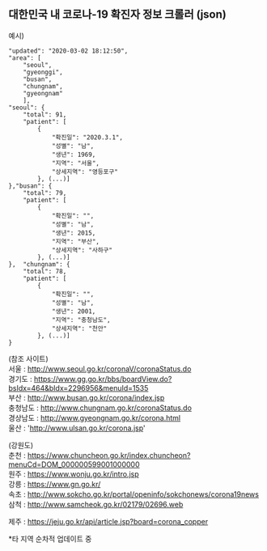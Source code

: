 
## 대한민국 내 코로나-19 확진자 정보 크롤러 (json)

예시)

	"updated": "2020-03-02 18:12:50",
	"area": [
		"seoul",
		"gyeonggi",
		"busan",
		"chungnam",
		"gyeongnam"
	    ],
    "seoul": {
    	"total": 91,
    	"patient": [
    		{
    			"확진일": "2020.3.1",
    			"성별": "남",
    			"생년": 1969,
    			"지역": "서울",
    			"상세지역": "영등포구"
    		}, (...)]
    },"busan": {
    	"total": 79,
    	"patient": [
    		{
    			"확진일": "",
    			"성별": "남",
    			"생년": 2015,
    			"지역": "부산",
    			"상세지역": "사하구"
    		}, (...)]
    },	"chungnam": {
   		"total": 78,
   		"patient": [
   			{
   				"확진일": "",
   				"성별": "남",
   				"생년": 2001,
   				"지역": "충청남도",
   				"상세지역": "천안"
   			}, (...)]
   	}
   


(참조 사이트)  
서울 : http://www.seoul.go.kr/coronaV/coronaStatus.do  
경기도 : https://www.gg.go.kr/bbs/boardView.do?bsIdx=464&bIdx=2296956&menuId=1535  
부산 : http://www.busan.go.kr/corona/index.jsp  
충청남도 : http://www.chungnam.go.kr/coronaStatus.do  
경상남도 : http://www.gyeongnam.go.kr/corona.html   
울산 : 'http://www.ulsan.go.kr/corona.jsp'  

(강원도)  
춘천 : https://www.chuncheon.go.kr/index.chuncheon?menuCd=DOM_000000599001000000  
원주 : https://www.wonju.go.kr/intro.jsp  
강릉 : https://www.gn.go.kr/  
속초 : http://www.sokcho.go.kr/portal/openinfo/sokchonews/corona19news  
삼척 : http://www.samcheok.go.kr/02179/02696.web  

제주 : https://jeju.go.kr/api/article.jsp?board=corona_copper  


*타 지역 순차적 업데이트 중
